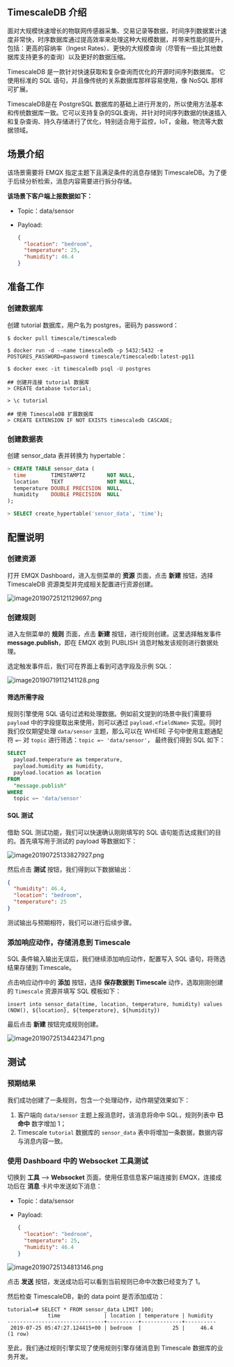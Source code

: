 ## TimescaleDB 介绍

面对大规模快速增长的物联网传感器采集、交易记录等数据，时间序列数据累计速度非常快，时序数据库通过提高效率来处理这种大规模数据，并带来性能的提升，包括：更高的容纳率（Ingest Rates）、更快的大规模查询（尽管有一些比其他数据库支持更多的查询）以及更好的数据压缩。

TimescaleDB 是一款针对快速获取和复杂查询而优化的开源时间序列数据库。 它使用标准的 SQL 语句，并且像传统的关系数据库那样容易使用，像 NoSQL 那样可扩展。

TimescaleDB是在 PostgreSQL 数据库的基础上进行开发的，所以使用方法基本和传统数据库一致。它可以支持复杂的SQL查询，并针对时间序列数据的快速插入和复杂查询、持久存储进行了优化，特别适合用于监控，IoT，金融，物流等大数据领域。

## 场景介绍

该场景需要将 EMQX 指定主题下且满足条件的消息存储到 TimescaleDB。为了便于后续分析检索，消息内容需要进行拆分存储。

**该场景下客户端上报数据如下：**

- Topic：data/sensor

- Payload:

  ```json
  {
    "location": "bedroom",
    "temperature": 25,
    "humidity": 46.4
  }
  ```



## 准备工作

### 创建数据库

创建 tutorial 数据库，用户名为 postgres，密码为 password：

```shell
$ docker pull timescale/timescaledb

$ docker run -d --name timescaledb -p 5432:5432 -e POSTGRES_PASSWORD=password timescale/timescaledb:latest-pg11

$ docker exec -it timescaledb psql -U postgres

## 创建并连接 tutorial 数据库
> CREATE database tutorial;

> \c tutorial

## 使用 TimescaleDB 扩展数据库
> CREATE EXTENSION IF NOT EXISTS timescaledb CASCADE;
```



### 创建数据表

创建 sensor_data 表并转换为 hypertable：

```sql
> CREATE TABLE sensor_data (
  time        TIMESTAMPTZ       NOT NULL,
  location    TEXT              NOT NULL,
  temperature DOUBLE PRECISION  NULL,
  humidity    DOUBLE PRECISION  NULL
);

> SELECT create_hypertable('sensor_data', 'time');
```



## 配置说明

### 创建资源

打开 EMQX Dashboard，进入左侧菜单的 **资源** 页面，点击 **新建** 按钮，选择 TimescaleDB 资源类型并完成相关配置进行资源创建。

![image20190725121129697.png](https://static.emqx.net/images/f5a03d8bd27e4c8f8350a9488c4fee56.png)



### 创建规则

进入左侧菜单的 **规则** 页面，点击 **新建** 按钮，进行规则创建。这里选择触发事件 **message.publish**，即在 EMQX 收到 PUBLISH 消息时触发该规则进行数据处理。

选定触发事件后，我们可在界面上看到可选字段及示例 SQL：

![image20190719112141128.png](https://static.emqx.net/images/5430aa165efedc4e10ab57aaf2d04762.png)



#### 筛选所需字段

规则引擎使用 SQL 语句过滤和处理数据。例如前文提到的场景中我们需要将 ``payload`` 中的字段提取出来使用，则可以通过 `payload.<fieldName>` 实现。同时我们仅仅期望处理 `data/sensor` 主题，那么可以在 WHERE 子句中使用主题通配符 `=~` 对 `topic` 进行筛选：`topic =~ 'data/sensor'`， 最终我们得到 SQL 如下：

```sql
SELECT
  payload.temperature as temperature,
  payload.humidity as humidity,
  payload.location as location
FROM
  "message.publish"
WHERE
  topic =~ 'data/sensor'
```



#### SQL 测试

借助 SQL 测试功能，我们可以快速确认刚刚填写的 SQL 语句能否达成我们的目的。首先填写用于测试的 payload 等数据如下：

![image20190725133827927.png](https://static.emqx.net/images/dcada3c8dac0a0fec9bb57888d9d972f.png)

然后点击 **测试** 按钮，我们得到以下数据输出：

```json
{
  "humidity": 46.4,
  "location": "bedroom",
  "temperature": 25
}
```

测试输出与预期相符，我们可以进行后续步骤。



### 添加响应动作，存储消息到 Timescale

SQL 条件输入输出无误后，我们继续添加响应动作，配置写入 SQL 语句，将筛选结果存储到 Timescale。

点击响应动作中的 **添加** 按钮，选择 **保存数据到 Timescale** 动作，选取刚刚创建的 `Timescale` 资源并填写 SQL 模板如下：

`insert into sensor_data(time, location, temperature, humidity) values (NOW(), ${location}, ${temperature}, ${humidity})`

最后点击 **新建** 按钮完成规则创建。

![image20190725134423471.png](https://static.emqx.net/images/1bcf17542a85a02b7506c2d3e20e7669.png)



## 测试

### 预期结果

我们成功创建了一条规则，包含一个处理动作，动作期望效果如下：

1. 客户端向 `data/sensor` 主题上报消息时，该消息将命中 SQL，规则列表中 **已命中** 数字增加 1；
2. Timescale `tutorial` 数据库的 `sensor_data` 表中将增加一条数据，数据内容与消息内容一致。



### 使用 Dashboard 中的 Websocket 工具测试

切换到 **工具** --> **Websocket** 页面，使用任意信息客户端连接到 EMQX，连接成功后在 **消息** 卡片中发送如下消息：

- Topic：data/sensor

- Payload:

  ```json
  {
    "location": "bedroom",
    "temperature": 25,
    "humidity": 46.4
  }
  ```
![image20190725134813146.png](https://static.emqx.net/images/b3df2a5a3705e887c0e22b5b2974ceb6.png)

点击 **发送** 按钮，发送成功后可以看到当前规则已命中次数已经变为了 1。

然后检查 TimescaleDB，新的 data point 是否添加成功：

```
tutorial=# SELECT * FROM sensor_data LIMIT 100;
             time              | location | temperature | humidity 
-------------------------------+----------+-------------+----------
 2019-07-25 05:47:27.124415+00 | bedroom  |          25 |     46.4
(1 row)

```

至此，我们通过规则引擎实现了使用规则引擎存储消息到 Timescale 数据库的业务开发。
